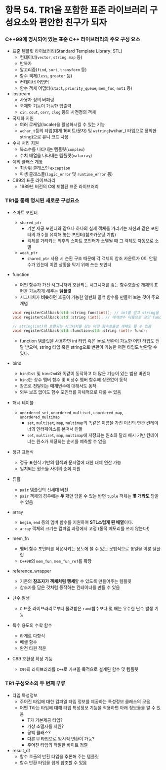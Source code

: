 # 항목 54. TR1을 포함한 표준 라이브러리 구성요소와 편안한 친구가 되자
### C++98에 명시되어 있는 표준 C++ 라이브러리의 주요 구성 요소
- 표준 템플릿 라이브러리(Standard Template Library: STL)
  - 컨테이너(`vector`, `string`, `map` 등)
  - 반복자
  - 알고리즘(`find`, `sort`, `transform` 등)
  - 함수 객체(`less`, `greater` 등)
  - 컨테이너 어댑터
  - 함수 객체 어댑터(`stact`, `priority_queue`, `mem_fuc`, `not1` 등)
- iostream
  - 사용자 정의 버퍼링
  - 국제화 기능이 가능한 입출력
  - `cin`, `cout`, `cerr`, `clog` 등의 사전정의 객체
- 국제화 지원
  - 여러 로케일(locale)을 활성화시킬 수 있는 기능
  - `wchar_t`등의 타입(대개 16비트/문자) 및 `wstring`(wchar_t 타입으로 정의한 string)으로 유니 코드 사용
- 수치 처리 지원
  - 복소수를 나타내는 템플릿(`complex`)
  - 수치 배열을 나타내는 템플릿(`valarray`)
- 예외 클래스 계통
  - 최상위 클래스인 `exception`
  - 파생 클래스들(`logic_error` 및 `runtime_error` 등)
- C89의 표준 라이브러리
  - 1989년 버전의 C에 포함된 표준 라이브러리

### TR1을 통해 명시된 새로운 구성요소
- 스마트 포인터
    - `shared_ptr`
      - 기본 제공 포인터와 같으나 하나의 실제 객체를 가리키는 자신과 같은 포인터의 개수를 유지해 놓는 포인터(참조카운팅 기법)
      - 객체를 가리키는 최후의 스마트 포인터가 소멸될 때 그 객체도 자동으로 소멸
    - `weak_ptr`
      - `shared_ptr` 사용 시 순환 구조 때문에 각 객체의 참조 카운트가 0이 안될 수가 있는데 이런 상황을 막기 위해 쓰는 포인터
- function
  - 어떤 함수가 가진 시그니처와 호환되는 시그니처를 갖는 함수호출성 개체의 표현을 가능하게 해주는 **템플릿**
  - 시그니처가 **비슷**하면 호출이 가능한 일반화 콜백 함수를 만들어 보는 것이 주요 개념
  ```cpp
  void registerCallback(std::string func(int)); // int를 받고 string을 반환하는 함수가 매개변수
  void registerCallback(std::string (int)); // 매개변수 이름으로 쓰인 func는 없어도 되는 선택사항. 위와 동일

  // string(int)와 호환되는 시그너처를 갖는 어떤 함수호출성 개체도 될 수 있음
  void registerCallback(std::function<std::string (int)> func); 
  ```
  - function 템플릿을 사용하면 int 타입 혹은 int로 변환이 가능한 어떤 타입도 전달 받으며, string 타입 혹은 string으로 변환이 가능한 어떤 타입도 반환할 수 있다.

- bind
  - `bind1st` 및 `bind2nd`와 똑같이 동작하고 더 많은 기능이 있는 범용 바인더
  - `bind`는 상수 멤버 함수 및 비상수 멤버 함수에 상관없이 동작
  - 참조로 전달되는 매개변수에 대해서도 동작
  - 외부 보조 없이도 함수 포인터를 자체적으로 다룰 수 있음
- 해시 테이블
  - `unordered_set`, `unordered_multiset`, `unordered_map`, `unordered_multimap`
    - `set`, `multiset`, `map`, `multimap`의 똑같은 이름을 가진 이전의 연관 컨테이너의 인터페이스를 본떠서 만듦
    - `set`, `multiset`, `map`, `multimap`에 저장되는 원소와 달리 해시 기반 컨테이너는 원소가 저장되는 순서를 예측할 수 없음
- 정규 표현식
  - 정규 표현식 기반의 탐색과 문자열에 대한 대체 연산 가능
  - 일치되는 원소들 사이의 순회 지원
- 튜플
  - `pair` 템플릿의 신세대 버전
  - `pair` 객체의 경우에는 **두 개**만 담을 수 있는 반면 `tuple` 객체는 **몇 개라도** 담을 수 있음
- array
  - `begin`, `end` 등의 멤버 함수를 지원하여 **STL스럽게 된 배열**이다.
  - `array` 객체의 크기는 컴파일 과정에서 고정 (동적 메모리를 쓰지 않는다!)
- mem_fn
  - 멤버 함수 포인터를 적응시키는 용도에 쓸 수 있는 문법적으로 통일을 이룬 템플릿
  - `C++98`의 `mem_fun`, `mem_fun_ref`를 확장
- reference_wrapper
  - 기존의 **참조자가 객체처럼 행세**할 수 있도록 만들어주는 템플릿
  - 참조자를 담은 것처럼 동작하는 컨테이너를 만들 수 있음
- 난수 발생
  - `C` 표준 라이브러리로부터 물려받은 `rand`함수보다 몇 배는 우수한 난수 발생 기능
- 특수 용도의 수학 함수
  - 라게르 다항식
  - 베셀 함수
  - 완전 타원 적분
- C99 호환성 확장 기능
  - `C99`의 라이브러리를 `C++`로 가져올 목적으로 설계된 함수 및 템플릿

### TR1 구성요소의 두 번째 부류
- 타입 특성정보
  - 주어진 타입에 대한 컴파일 타임 정보를 제공하는 특성정보 클래스의 모음
  - 어떤 T라는 타입에 대해 타입 특성정보 기능을 적용하면 아래 정보들을 알 수 있음
    - T가 기본제공 타입?
    - 가상 소멸자를 지원?
    - 공백 클래스?
    - 다른 U 타입으로 암시적 변환이 가능?
    - 주어진 타입의 적절한 바이트 정렬
- result_of
  - 함수 호출의 반환 타입을 추론해 주는 템플릿
  - 함수 반환 타입을 쉽게 참조할 수 있음